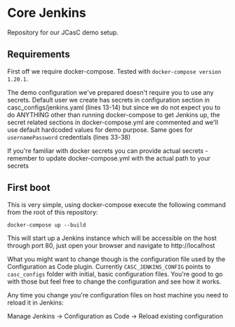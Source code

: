 # Core Jenkins

Repository for our JCasC demo setup.

## Requirements

First off we require docker-compose. Tested with `docker-compose version 1.20.1`. 

The demo configuration we've prepared doesn't require you to use any secrets. Default user we create has secrets in configuration section in casc_configs/jenkins.yaml (lines 13-14) but since we do not expect you to do ANYTHING other than running docker-compose to get Jenkins up, the secret related sections in docker-compose.yml are commented and we'll use default hardcoded values for demo purpose. Same goes for `usernamePassword` credentials (lines 33-38)

If you're familiar with docker secrets you can provide actual secrets - remember to update docker-compose.yml with the actual path to your secrets

## First boot 

This is very simple, using docker-compose execute the following command from the root of this repository:

`docker-compose up --build`

This will start up a Jenkins instance which will be accessible on the host through port 80, just open your browser and navigate to http://localhost

What you might want to change though is the configuration file used by the Configuration as Code plugin. Currently `CASC_JENKINS_CONFIG` points to `casc_configs` folder with initial, basic configuration files. You're good to go with those but feel free to change the configuration and see how it works.

Any time you change you're configuration files on host machine you need to reload it in Jenkins:

Manage Jenkins -> Configuration as Code -> Reload existing configuration

